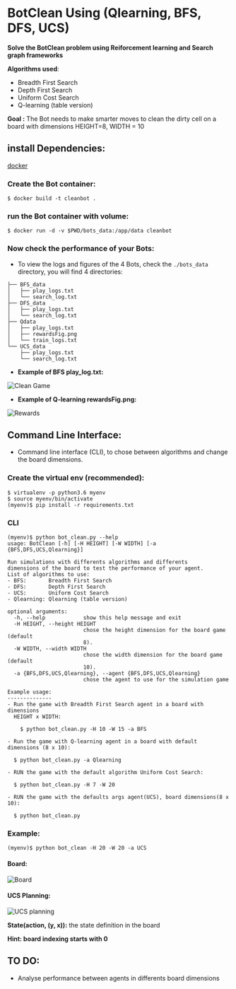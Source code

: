# BotClean Using (Qlearning, BFS, DFS, UCS)

**Solve the BotClean problem using Reiforcement learning and Search graph frameworks**

**Algorithms used**:
- Breadth First Search 
- Depth First Search
- Uniform Cost Search
- Q-learning (table version)

**Goal :** The Bot needs to make smarter moves to clean the dirty cell on a board with dimensions HEIGHT=8, WIDTH = 10

## install Dependencies:

[docker](https://docs.docker.com/install/)

### Create the Bot container:
```
$ docker build -t cleanbot .
```

### run the Bot container with volume:

```
$ docker run -d -v $PWD/bots_data:/app/data cleanbot
```

### Now check the performance of your Bots:

- To view the logs and figures of the 4 Bots, check the ```./bots_data``` directory, you will find 4 directories:
```
├── BFS_data
│   ├── play_logs.txt
│   └── search_log.txt
├── DFS_data
│   ├── play_logs.txt
│   └── search_log.txt
├── Qdata
│   ├── play_logs.txt
│   ├── rewardsFig.png
│   └── train_logs.txt
└── UCS_data
    ├── play_logs.txt
    └── search_log.txt

```
- **Example of BFS play_log.txt:**

![Clean Game](./figures/BFSGame.png)

- **Example of Q-learning rewardsFig.png:**

![Rewards](./figures/rewardsFig.png)

## Command Line Interface:
- Command line interface (CLI), to chose between algorithms
  and change the board dimensions.

### Create the virtual env (recommended):
```
$ virtualenv -p python3.6 myenv
$ source myenv/bin/activate
(myenv)$ pip install -r requirements.txt
```
### CLI

```
(myenv)$ python bot_clean.py --help
usage: BotClean [-h] [-H HEIGHT] [-W WIDTH] [-a {BFS,DFS,UCS,Qlearning}]

Run simulations with differents algorithms and differents 
dimensions of the board to test the performance of your agent.
List of algorithms to use:
- BFS:       Breadth First Search
- DFS:       Depth First Search
- UCS:       Uniform Cost Search
- Qlearning: Qlearning (table version)

optional arguments:
  -h, --help            show this help message and exit
  -H HEIGHT, --height HEIGHT
                        chose the height dimension for the board game (default
                        8).
  -W WIDTH, --width WIDTH
                        chose the width dimension for the board game (default
                        10).
  -a {BFS,DFS,UCS,Qlearning}, --agent {BFS,DFS,UCS,Qlearning}
                        chose the agent to use for the simulation game

Example usage:
--------------
- Run the game with Breadth First Search agent in a board with dimensions
  HEIGHT x WIDTH:

    $ python bot_clean.py -H 10 -W 15 -a BFS

- Run the game with Q-learning agent in a board with default dimensions (8 x 10):

  $ python bot_clean.py -a Qlearning

- RUN the game with the default algorithm Uniform Cost Search:

  $ python bot_clean.py -H 7 -W 20

- RUN the game with the defaults args agent(UCS), board dimensions(8 x 10):

  $ python bot_clean.py

```
### Example:
```
(myenv)$ python bot_clean -H 20 -W 20 -a UCS
```
#### Board:

![Board](./figures/UCS_game.png)

#### UCS Planning:

![UCS planning](./figures/UCS_Planning.png)

**State(action, (y, x)):** the state definition in the board

**Hint: board indexing starts with 0**

## TO DO: 
- Analyse performance between agents in differents board dimensions 